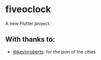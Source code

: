 # fiveoclock

A new Flutter project.

## With thanks to:

- [@kevinroberts](https://github.com/kevinroberts/city-timezones): for the json of the cities
